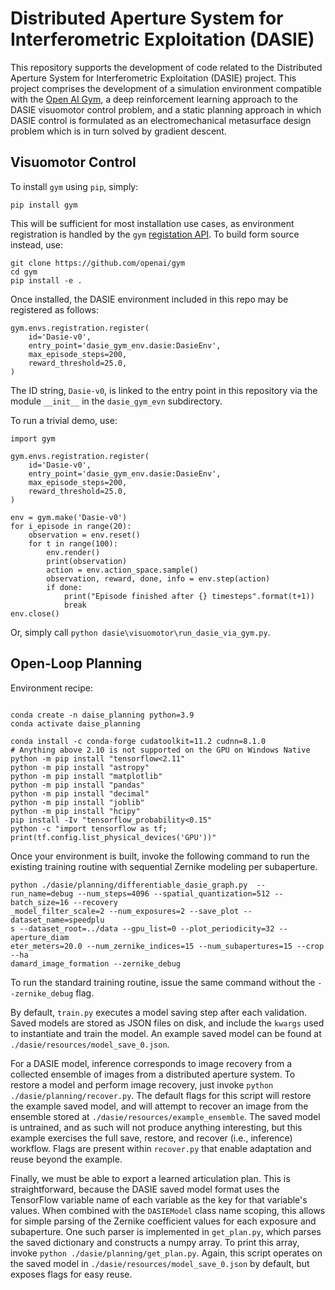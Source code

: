 # Distributed Aperture System for Interferometric Exploitation (DASIE)

This repository supports the development of code related to the
Distributed Aperture System for Interferometric Exploitation (DASIE) project.
This project comprises the development of a simulation environment compatible 
with the [Open AI Gym][1], a deep reinforcement learning approach to the DASIE 
visuomotor control problem, and a static planning approach in which DASIE
control is  formulated as an electromechanical metasurface design problem which
is in turn solved by gradient descent.

## Visuomotor Control

To install `gym` using `pip`, simply: 

``pip install gym``

This will be sufficient for most installation use cases, as environment registration is handled by the `gym` [registation
API][2]. To build form source instead, use:

```
git clone https://github.com/openai/gym
cd gym
pip install -e .
```

Once installed, the DASIE environment included in this repo may be registered as follows:

```
gym.envs.registration.register(
    id='Dasie-v0',
    entry_point='dasie_gym_env.dasie:DasieEnv',
    max_episode_steps=200,
    reward_threshold=25.0,
)
```

The ID string, `Dasie-v0`, is linked to the entry point in this repository via the module `__init__` in the
`dasie_gym_evn` subdirectory.

To run a trivial demo, use:

```
import gym

gym.envs.registration.register(
    id='Dasie-v0',
    entry_point='dasie_gym_env.dasie:DasieEnv',
    max_episode_steps=200,
    reward_threshold=25.0,
)

env = gym.make('Dasie-v0')
for i_episode in range(20):
    observation = env.reset()
    for t in range(100):
        env.render()
        print(observation)
        action = env.action_space.sample()
        observation, reward, done, info = env.step(action)
        if done:
            print("Episode finished after {} timesteps".format(t+1))
            break
env.close()
```

Or, simply call `python dasie\visuomotor\run_dasie_via_gym.py`.

## Open-Loop Planning

Environment recipe:

```

conda create -n daise_planning python=3.9
conda activate daise_planning

conda install -c conda-forge cudatoolkit=11.2 cudnn=8.1.0
# Anything above 2.10 is not supported on the GPU on Windows Native
python -m pip install "tensorflow<2.11"
python -m pip install "astropy"
python -m pip install "matplotlib"
python -m pip install "pandas"
python -m pip install "decimal"
python -m pip install "joblib"
python -m pip install "hcipy"
pip install -Iv "tensorflow_probability<0.15"
python -c "import tensorflow as tf; print(tf.config.list_physical_devices('GPU'))"

```

Once your environment is built, invoke the following command to run the existing training routine
with sequential Zernike modeling per subaperture.

```
python ./dasie/planning/differentiable_dasie_graph.py  --run_name=debug --num_steps=4096 --spatial_quantization=512 --batch_size=16 --recovery
_model_filter_scale=2 --num_exposures=2 --save_plot --dataset_name=speedplu
s --dataset_root=../data --gpu_list=0 --plot_periodicity=32 --aperture_diam
eter_meters=20.0 --num_zernike_indices=15 --num_subapertures=15 --crop --ha
damard_image_formation --zernike_debug
```

To run the standard training routine, issue the same command without the
 `--zernike_debug` flag. 

By default, `train.py` executes a model saving step after each validation. 
Saved models are stored as JSON files on disk, and include the `kwargs` used to
instantiate and train the model. An example saved model can be found at 
`./dasie/resources/model_save_0.json`.

For a DASIE model, inference corresponds to image recovery from a collected 
ensemble of images from a distributed aperture system. To restore a model and
perform image recovery, just invoke `python ./dasie/planning/recover.py`. The 
default flags for this script will restore the example saved model, and will 
attempt to recover an image from the ensemble stored at 
`./dasie/resources/example_ensemble`. The saved model is untrained, and as such
will not produce anything interesting, but this example exercises the full save,
restore, and recover (i.e., inference) workflow. Flags are present within 
`recover.py` that enable adaptation and reuse beyond the example.

Finally, we must be able to export a learned articulation plan. This is 
straightforward, because the DASIE saved model format uses the TensorFlow
variable name of each variable as the key for that variable's values. When 
combined with the `DASIEModel` class name scoping, this allows for simple 
parsing of the Zernike coefficient values for each exposure and subaperture. 
One such parser is implemented in `get_plan.py`, which parses the saved 
dictionary and constructs a numpy array. To print this array, invoke
`python ./dasie/planning/get_plan.py`. Again, this script operates on the
saved model in `./dasie/resources/model_save_0.json` by default, but exposes 
flags for easy reuse.




[1]: https://gym.openai.com/docs/

[2]: https://gym.openai.com/docs/#the-registry